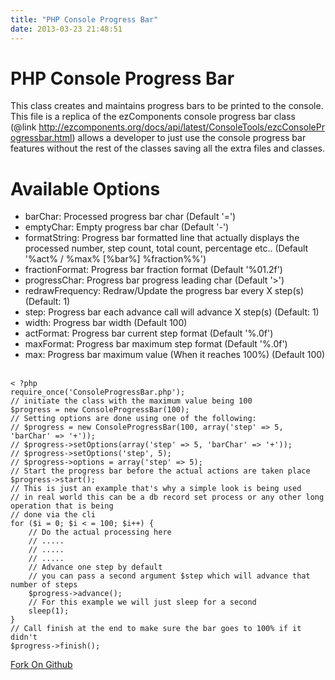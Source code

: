```yaml
---
title: "PHP Console Progress Bar"
date: 2013-03-23 21:48:51
---
```


<h1>PHP Console Progress Bar</h1>
This class creates and maintains progress bars to be printed to the console. This file is a replica of the ezComponents console progress bar class (@link <a href="http://ezcomponents.org/docs/api/latest/ConsoleTools/ezcConsoleProgressbar.html">http://ezcomponents.org/docs/api/latest/ConsoleTools/ezcConsoleProgressbar.html</a>) allows a developer to just use the console progress bar features without the rest of the classes saving all the extra files and classes.
<h1><a href="https://github.com/VinceG/PHP-Console-Progress-Bar#available-options" name="available-options"></a>Available Options</h1>
<ul>
	<li>barChar: Processed progress bar char (Default '=')</li>
	<li>emptyChar: Empty progress bar char (Default '-')</li>
	<li>formatString: Progress bar formatted line that actually displays the processed number, step count, total count, percentage etc.. (Default '%act% / %max% [%bar%] %fraction%%')</li>
	<li>fractionFormat: Progress bar fraction format (Default '%01.2f')</li>
	<li>progressChar: Progress bar progress leading char (Default '&gt;')</li>
	<li>redrawFrequency: Redraw/Update the progress bar every X step(s) (Default: 1)</li>
	<li>step: Progress bar each advance call will advance X step(s) (Default: 1)</li>
	<li>width: Progress bar width (Default 100)</li>
	<li>actFormat: Progress bar current step format (Default '%.0f')</li>
	<li>maxFormat: Progress bar maximum step format (Default '%.0f')</li>
	<li>max: Progress bar maximum value (When it reaches 100%) (Default 100)</li>
</ul>
&nbsp;

<code>
< ?php
require_once('ConsoleProgressBar.php');
// initiate the class with the maximum value being 100
$progress = new ConsoleProgressBar(100);
// Setting options are done using one of the following:
// $progress = new ConsoleProgressBar(100, array('step' => 5, 'barChar' => '+'));
// $progress->setOptions(array('step' => 5, 'barChar' => '+'));
// $progress->setOptions('step', 5);
// $progress->options = array('step' => 5);
// Start the progress bar before the actual actions are taken place
$progress->start();
// This is just an example that's why a simple look is being used
// in real world this can be a db record set process or any other long operation that is being
// done via the cli
for ($i = 0; $i < = 100; $i++) {
	// Do the actual processing here
	// .....
	// .....
	// .....
	// Advance one step by default
	// you can pass a second argument $step which will advance that number of steps
    $progress->advance();
    // For this example we will just sleep for a second
    sleep(1);
}
// Call finish at the end to make sure the bar goes to 100% if it didn't
$progress->finish();
</code>

<a href="https://github.com/VinceG/PHP-Console-Progress-Bar" target="_blank">Fork On Github</a>
